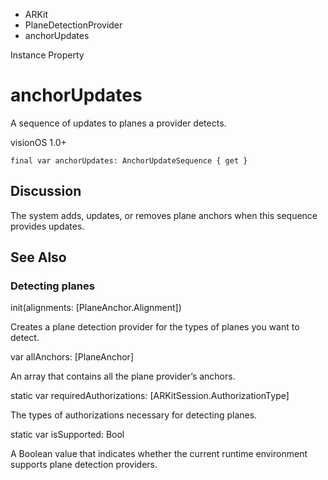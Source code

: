 

- ARKit
- PlaneDetectionProvider
-  anchorUpdates 

Instance Property

# anchorUpdates

A sequence of updates to planes a provider detects.

visionOS 1.0+

``` source
final var anchorUpdates: AnchorUpdateSequence { get }
```

## Discussion

The system adds, updates, or removes plane anchors when this sequence provides updates.

## See Also

### Detecting planes

init(alignments: [PlaneAnchor.Alignment])

Creates a plane detection provider for the types of planes you want to detect.

var allAnchors: [PlaneAnchor]

An array that contains all the plane provider’s anchors.

static var requiredAuthorizations: [ARKitSession.AuthorizationType]

The types of authorizations necessary for detecting planes.

static var isSupported: Bool

A Boolean value that indicates whether the current runtime environment supports plane detection providers.

